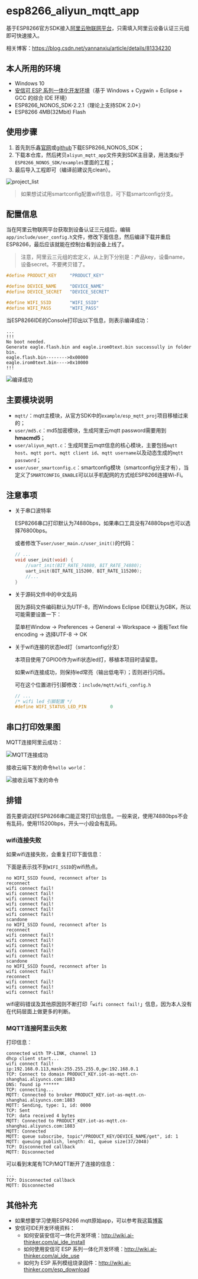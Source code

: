 # esp8266_aliyun_mqtt_app

基于ESP8266官方SDK接入[阿里云物联网平台](https://www.aliyun.com/product/iot)，只需填入阿里云设备认证三元组即可快速接入。

相关博客：https://blog.csdn.net/yannanxiu/article/details/81334230


## 本人所用的环境

- Windows 10
- [安信可 ESP 系列一体化开发环境](http://wiki.ai-thinker.com/ai_ide_install)（基于 Windows + Cygwin + Eclipse + GCC 的综合 IDE 环境）
- ESP8266_NONOS_SDK-2.2.1（理论上支持SDK 2.0+）
- ESP8266 4MB(32Mbit) Flash


## 使用步骤

1. 首先到乐鑫[官网](https://www.espressif.com/zh-hans/products/hardware/esp8266ex/resources)或[github](https://github.com/espressif/ESP8266_NONOS_SDK)下载ESP8266_NONOS_SDK；
2. 下载本仓库，然后拷贝`aliyun_mqtt_app`文件夹到SDK主目录，用法类似于`ESP8266_NONOS_SDK/examples`里面的工程；
3. 最后导入工程即可（编译前建议先clean）。

![project_list](screenshot/project_list.png)


> 如果想试试用smartconfig配置wifi信息，可下载smartconfig分支。

## 配置信息

当在阿里云物联网平台获取到设备认证三元组后，编辑`app/include/user_config.h`文件，修改下面信息，然后编译下载并重启ESP8266，最后应该就能在控制台看到设备上线了。

> 注意，阿里云三元组的宏定义，从上到下分别是：产品key，设备name，设备secret。不要拷贝错了。

```C
#define PRODUCT_KEY     "PRODUCT_KEY"

#define DEVICE_NAME     "DEVICE_NAME"
#define DEVICE_SECRET   "DEVICE_SECRET"

#define WIFI_SSID       "WIFI_SSID"
#define WIFI_PASS       "WIFI_PASS"

```

当ESP8266IDE的Console打印出以下信息，则表示编译成功：

```
...
!!!
No boot needed.
Generate eagle.flash.bin and eagle.irom0text.bin successully in folder bin.
eagle.flash.bin-------->0x00000
eagle.irom0text.bin---->0x10000
!!!
```

![编译成功](screenshot/build_success.png)



## 主要模块说明

- `mqtt/`：mqtt主模块，从官方SDK中的`example/esp_mqtt_proj`项目移植过来的；
- `user/md5.c`：md5加密模块，生成阿里云mqtt password需要用到**hmacmd5**；
- `user/aliyun_mqtt.c`：生成阿里云mqtt信息的核心模块，主要包括`mqtt host`、`mqtt port`、`mqtt client id`、`mqtt username`以及动态生成的`mqtt password`；
- `user/user_smartconfig.c`：smartconfig模块（smartconfig分支才有），当定义了`SMARTCONFIG_ENABLE`可以以手机配网的方式给ESP8266连接Wi-Fi。


## 注意事项

- 关于串口波特率

    ESP8266串口打印默认为74880bps，如果串口工具没有74880bps也可以选择76800bps。

    或者修改下`user/user_main.c/user_init()`的代码：

    ```C
    // ...
    void user_init(void) {
	    //uart_init(BIT_RATE_74880, BIT_RATE_74880);
	    uart_init(BIT_RATE_115200, BIT_RATE_115200);
        //...
    }
    ```

- 关于源码文件中的中文乱码

    因为源码文件编码默认为UTF-8，而Windows Eclipse IDE默认为GBK，所以可能需要设置一下：

    菜单栏Window -> Preferences -> General -> Workspace -> 面板Text file encoding -> 选择UTF-8 -> OK

- 关于wifi连接的状态led灯（smartconfig分支）

    本项目使用了GPIO0作为wifi状态led灯，移植本项目时请留意。

    如果wifi连接成功，则保持led常亮（输出低电平）；否则进行闪烁。

    可在这个位置进行引脚修改：`include/mqtt/wifi_config.h`

    ```C
    // ...
    /* wifi led 引脚配置 */
    #define WIFI_STATUS_LED_PIN         0
    ```


## 串口打印效果图

MQTT连接阿里云成功：

![MQTT连接成功](screenshot/mqtt_connect_success.png)

接收云端下发的命令`hello world`：

![接收云端下发的命令](screenshot/topic_get_helloworld.png)

## 排错

首先要调试好ESP8266串口能正常打印出信息。一般来说，使用74880bps不会有乱码，使用115200bps，开头一小段会有乱码。

### wifi连接失败

如果wifi连接失败，会重复打印下面信息：

下面是表示找不到`WIFI_SSID`的wifi热点。

```
no WIFI_SSID found, reconnect after 1s
reconnect
wifi connect fail!
wifi connect fail!
wifi connect fail!
wifi connect fail!
wifi connect fail!
wifi connect fail!
scandone
no WIFI_SSID found, reconnect after 1s
reconnect
wifi connect fail!
wifi connect fail!
wifi connect fail!
wifi connect fail!
wifi connect fail!
scandone
no WIFI_SSID found, reconnect after 1s
wifi connect fail!
reconnect
wifi connect fail!
wifi connect fail!
wifi connect fail!
```

wifi密码错误及其他原因则不断打印「`wifi connect fail!`」信息，因为本人没有在代码层面上做更多的判断。

### MQTT连接阿里云失败

打印信息：

```
connected with TP-LINK, channel 13
dhcp client start...
wifi connect fail!
ip:192.168.0.113,mask:255.255.255.0,gw:192.168.0.1
TCP: Connect to domain PRODUCT_KEY.iot-as-mqtt.cn-shanghai.aliyuncs.com:1883
DNS: found ip ******
TCP: connecting...
MQTT: Connected to broker PRODUCT_KEY.iot-as-mqtt.cn-shanghai.aliyuncs.com:1883
MQTT: Sending, type: 1, id: 0000
TCP: Sent
TCP: data received 4 bytes
MQTT: Connected to PRODUCT_KEY.iot-as-mqtt.cn-shanghai.aliyuncs.com:1883
MQTT: Connected
MQTT: queue subscribe, topic"/PRODUCT_KEY/DEVICE_NAME/get", id: 1
MQTT: queuing publish, length: 41, queue size(37/2048)
TCP: Disconnected callback
MQTT: Disconnected
```

可以看到末尾有TCP/MQTT断开了连接的信息：

```
...
TCP: Disconnected callback
MQTT: Disconnected
```

## 其他补充

- 如果想要学习使用ESP8266 mqtt原始app，可以参考我这篇[博客](https://blog.csdn.net/yannanxiu/article/details/53088534)
- 安信可IDE开发环境资料：
  - 如何安装安信可一体化开发环境：http://wiki.ai-thinker.com/ai_ide_install
  - 如何使用安信可 ESP 系列一体化开发环境：http://wiki.ai-thinker.com/ai_ide_use
  - 如何为 ESP 系列模组烧录固件：http://wiki.ai-thinker.com/esp_download
